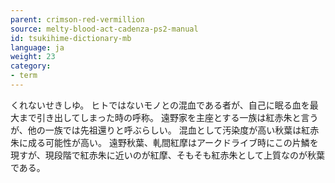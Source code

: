 ```yaml
---
parent: crimson-red-vermillion
source: melty-blood-act-cadenza-ps2-manual
id: tsukihime-dictionary-mb
language: ja
weight: 23
category:
- term
---
```


くれないせきしゆ。
ヒトではないモノとの混血である者が、自己に眠る血を最大まで引き出してしまった時の呼称。
遠野家を主座とする一族は紅赤朱と言うが、他の一族では先祖還りと呼ぶらしい。
混血として汚染度が高い秋葉は紅赤朱に成る可能性が高い。
遠野秋葉、軋間紅摩はアークドライブ時にこの片鱗を現すが、現段階で紅赤朱に近いのが紅摩、そもそも紅赤朱として上質なのが秋葉である。
